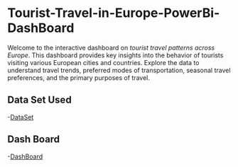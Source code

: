 # Tourist-Travel-in-Europe-PowerBi-DashBoard

Welcome to the interactive dashboard on *tourist travel patterns across Europe*. This dashboard provides key insights into the behavior of tourists visiting various European cities and countries. Explore the data to understand travel trends, preferred modes of transportation, seasonal travel preferences, and the primary purposes of travel.

## Data Set Used
-<a href="https://github.com/DedunuGanhewa/Tourist-Travel-in-Europe-PowerBi-DashBoard/blob/main/Tourist_Travel_Europe.csv">DataSet</a>
## Dash Board
-<a href="https://github.com/DedunuGanhewa/Tourist-Travel-in-Europe-PowerBi-DashBoard/blob/main/Tourist_Travel_Europe.csv">DashBoard</a>
